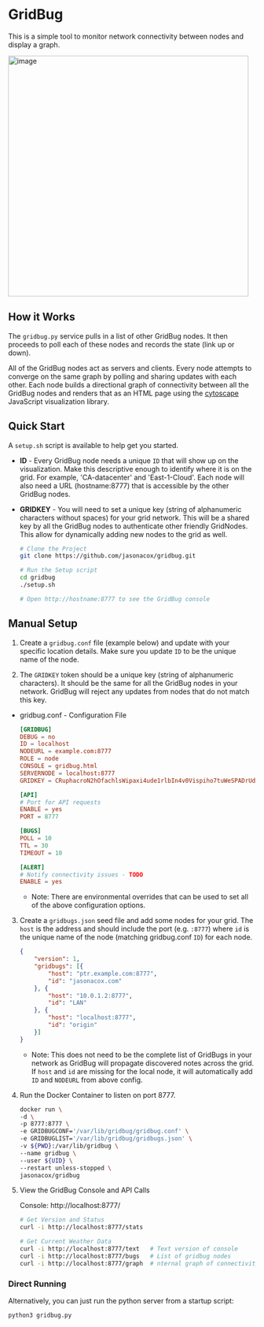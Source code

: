 # GridBug
This is a simple tool to monitor network connectivity between nodes and display a graph.

<img width="489" alt="image" src="https://user-images.githubusercontent.com/836718/193515045-d705c6d2-6918-449d-bb98-4e1ee0e98a0d.png">

## How it Works
The `gridbug.py` service pulls in a list of other GridBug nodes. It then proceeds to poll each of these nodes and records the state (link up or down).  

All of the GridBug nodes act as servers and clients.  Every node attempts to converge on the same graph by polling and sharing updates with each other. Each node builds a directional graph of connectivity between all the GridBug nodes and renders that as an HTML page using the [cytoscape](https://cytoscape.org/) JavaScript visualization library.


## Quick Start

A `setup.sh` script is available to help get you started.

* **ID** - Every GridBug node needs a unique `ID` that will show up on the visualization. Make this descriptive enough to identify where it is on the grid.  For example, 'CA-datacenter' and 'East-1-Cloud'.  Each node will also need a URL (hostname:8777) that is accessible by the other GridBug nodes.
* **GRIDKEY** - You will need to set a unique key (string of alphanumeric characters without spaces) for your grid network. This will be a shared key by all the GridBug nodes to authenticate other friendly GridNodes. This allow for dynamically adding new nodes to the grid as well.

    ```bash
    # Clone the Project
    git clone https://github.com/jasonacox/gridbug.git

    # Run the Setup script
    cd gridbug
    ./setup.sh

    # Open http://hostname:8777 to see the GridBug console
    ```

## Manual Setup

1. Create a `gridbug.conf` file (example below) and update with your specific location details. Make sure you update `ID` to be the unique name of the node.  

2. The `GRIDKEY` token should be a unique key (string of alphanumeric characters). It should be the same for all the GridBug nodes in your network.  GridBug will reject any updates from nodes that do not match this key.

* gridbug.conf - Configuration File
    ```conf
    [GRIDBUG]
    DEBUG = no
    ID = localhost
    NODEURL = example.com:8777
    ROLE = node
    CONSOLE = gridbug.html
    SERVERNODE = localhost:8777
    GRIDKEY = CRuphacroN2hOfachlsWipaxi4ude1rlbIn4v0Vispiho7tuWeSPADrUdR2pE0rl

    [API]
    # Port for API requests
    ENABLE = yes
    PORT = 8777

    [BUGS]
    POLL = 10
    TTL = 30
    TIMEOUT = 10

    [ALERT]
    # Notify connectivity issues - TODO
    ENABLE = yes
    ```
    
    * Note: There are environmental overrides that can be used to set all of the above configuration options.

3. Create a `gridbugs.json` seed file and add some nodes for your grid. The `host` is the address and should include the port (e.g. `:8777`) where `id` is the unique name of the node (matching gridbug.conf `ID`) for each node.

    ```json
    {
        "version": 1,
        "gridbugs": [{
            "host": "ptr.example.com:8777",
            "id": "jasonacox.com"
        }, {
            "host": "10.0.1.2:8777",
            "id": "LAN"
        }, {
            "host": "localhost:8777",
            "id": "origin"
        }]
    }
    ```

    * Note: This does not need to be the complete list of GridBugs in your network as GridBug will propagate discovered notes across the grid. If `host` and `id` are missing for the local node, it will automatically add `ID` and `NODEURL` from above config.

4. Run the Docker Container to listen on port 8777.

    ```bash
    docker run \
    -d \
    -p 8777:8777 \
    -e GRIDBUGCONF='/var/lib/gridbug/gridbug.conf' \
    -e GRIDBUGLIST='/var/lib/gridbug/gridbugs.json' \
    -v ${PWD}:/var/lib/gridbug \
    --name gridbug \
    --user ${UID} \
    --restart unless-stopped \
    jasonacox/gridbug
    ```

5. View the GridBug Console and API Calls

    Console: http://localhost:8777/

    ```bash
    # Get Version and Status
    curl -i http://localhost:8777/stats

    # Get Current Weather Data
    curl -i http://localhost:8777/text   # Text version of console
    curl -i http://localhost:8777/bugs   # List of gridbug nodes
    curl -i http://localhost:8777/graph  # nternal graph of connectivity (JSON)
    ```

### Direct Running

Alternatively, you can just run the python server from a startup script:

```bash
python3 gridbug.py
```

